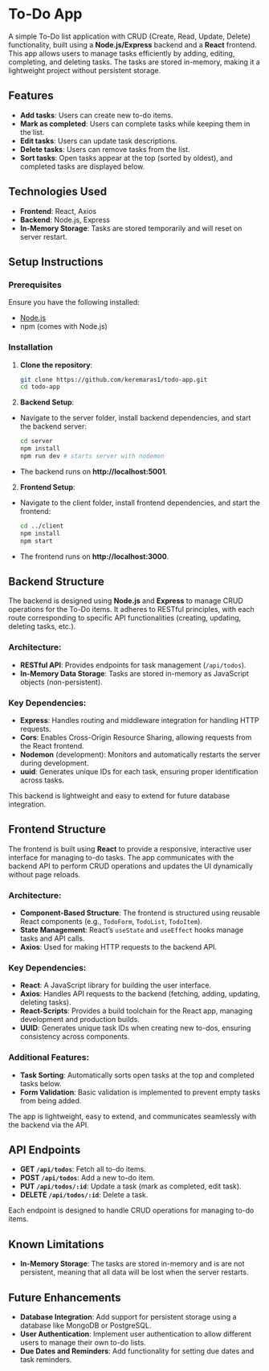 # To-Do App

A simple To-Do list application with CRUD (Create, Read, Update, Delete) functionality, built using a **Node.js/Express** backend and a **React** frontend. This app allows users to manage tasks efficiently by adding, editing, completing, and deleting tasks. The tasks are stored in-memory, making it a lightweight project without persistent storage.

## Features
- **Add tasks**: Users can create new to-do items.
- **Mark as completed**: Users can complete tasks while keeping them in the list.
- **Edit tasks**: Users can update task descriptions.
- **Delete tasks**: Users can remove tasks from the list.
- **Sort tasks**: Open tasks appear at the top (sorted by oldest), and completed tasks are displayed below.

## Technologies Used
- **Frontend**: React, Axios
- **Backend**: Node.js, Express
- **In-Memory Storage**: Tasks are stored temporarily and will reset on server restart.

## Setup Instructions

### Prerequisites
Ensure you have the following installed:
- [Node.js](https://nodejs.org/)
- npm (comes with Node.js)

### Installation

1. **Clone the repository**:
   ```bash
   git clone https://github.com/keremaras1/todo-app.git
   cd todo-app

2. **Backend Setup**:
- Navigate to the server folder, install backend dependencies, and start the backend server:
   ```bash
   cd server
   npm install
   npm run dev # starts server with nodemon

- The backend runs on **http://localhost:5001**.
  
2. **Frontend Setup**:
- Navigate to the client folder, install frontend dependencies, and start the frontend:
   ```bash
   cd ../client
   npm install
   npm start

- The frontend runs on **http://localhost:3000**.

## Backend Structure

The backend is designed using **Node.js** and **Express** to manage CRUD operations for the To-Do items. It adheres to RESTful principles, with each route corresponding to specific API functionalities (creating, updating, deleting tasks, etc.).

### Architecture:
- **RESTful API**: Provides endpoints for task management (`/api/todos`).
- **In-Memory Data Storage**: Tasks are stored in-memory as JavaScript objects (non-persistent).

### Key Dependencies:
- **Express**: Handles routing and middleware integration for handling HTTP requests.
- **Cors**: Enables Cross-Origin Resource Sharing, allowing requests from the React frontend.
- **Nodemon** (development): Monitors and automatically restarts the server during development.
- **uuid**: Generates unique IDs for each task, ensuring proper identification across tasks.
  
This backend is lightweight and easy to extend for future database integration.

## Frontend Structure

The frontend is built using **React** to provide a responsive, interactive user interface for managing to-do tasks. The app communicates with the backend API to perform CRUD operations and updates the UI dynamically without page reloads.

### Architecture:
- **Component-Based Structure**: The frontend is structured using reusable React components (e.g., `TodoForm`, `TodoList`, `TodoItem`).
- **State Management**: React’s `useState` and `useEffect` hooks manage tasks and API calls.
- **Axios**: Used for making HTTP requests to the backend API.

### Key Dependencies:
- **React**: A JavaScript library for building the user interface.
- **Axios**: Handles API requests to the backend (fetching, adding, updating, deleting tasks).
- **React-Scripts**: Provides a build toolchain for the React app, managing development and production builds.
- **UUID**: Generates unique task IDs when creating new to-dos, ensuring consistency across components.

### Additional Features:
- **Task Sorting**: Automatically sorts open tasks at the top and completed tasks below.
- **Form Validation**: Basic validation is implemented to prevent empty tasks from being added.

The app is lightweight, easy to extend, and communicates seamlessly with the backend via the API.

## API Endpoints

- **GET `/api/todos`**: Fetch all to-do items.
- **POST `/api/todos`**: Add a new to-do item.
- **PUT `/api/todos/:id`**: Update a task (mark as completed, edit task).
- **DELETE `/api/todos/:id`**: Delete a task.

Each endpoint is designed to handle CRUD operations for managing to-do items.

## Known Limitations
- **In-Memory Storage**: The tasks are stored in-memory and is are not persistent, meaning that all data will be lost when the server restarts.
  
## Future Enhancements
- **Database Integration**: Add support for persistent storage using a database like MongoDB or PostgreSQL.
- **User Authentication**: Implement user authentication to allow different users to manage their own to-do lists.
- **Due Dates and Reminders**: Add functionality for setting due dates and task reminders.
